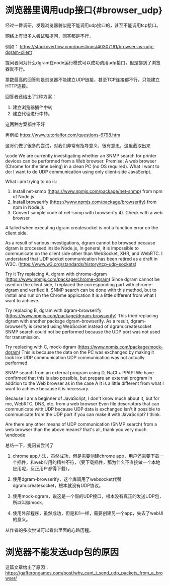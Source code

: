 浏览器里调用udp接口{#browser_udp}
==============================

经过一番调研，发现浏览器貌似是不能调用udp接口的，甚至不能调用tcp接口。

网络上有很多人尝试和提问，回答都是不行，

例如： https://stackoverflow.com/questions/40307161/browser-as-udp-dgram-client

提问者问为什么dgram在node运行模式可以成功调用udp接口，但是挪到了浏览器就不行。

票数最高的回答则是浏览器不能建立UDP链接，甚至TCP连接都不行，只能建立HTTP连接。

回答者还给出了2种方案：

1. 建立浏览器插件中转
2. 建立代理进行中转。

这两种方案都并不好

再例如 https://www.tutorialfor.com/questions-6798.htm

这哥们做了很多的尝试，对我们非常有指导意义，很有意思，这里截取出来

\code
We are currently investigating whether an SNMP search for printer devices can be performed from a Web browser.
Premise: A web browser (Chrome for the time being) in a clean PC (no OS required).
What I want to do: I want to do UDP communication using only client-side JavaScript.

What i am trying to do is:
1. Install net-snmp (https://www.npmjs.com/package/net-snmp) from npm of Node.js
2. Install browserify (https://www.npmjs.com/package/browserify) from npm in Node.js
3. Convert sample code of net-snmp with browserify
4). Check with a web browser

4 failed when executing dgram.createsocket is not a function error on the client side.

As a result of various investigations, dgram cannot be browsed because dgram is processed inside Node.js,
In general, it is impossible to communicate on the client side other than WebSocket, XHR, and WebRTC.
I understand that UDP socket communication has been retired as a draft in W3C.
(https://www.w3.org/standards/history/tcp-udp-sockets)

Try it
Try replacing A, dgram with chrome-dgram (https://www.npmjs.com/package/chrome-dgram)
Since dgram cannot be used on the client side, I replaced the corresponding part with chrome-dgram and verified it.
SNMP search can be done with this method, but to install and run on the Chrome application
It is a little different from what I want to achieve.

Try replacing B, dgram with dgram-browserify (https://www.npmjs.com/package/dgram-browserify)
This tried replacing dgram with another package dgram-browserify.
As a result, dgram-browserify is created using WebSocket instead of dgram.createsocket
SNMP search could not be performed because the UDP port was not used for transmission.

Try replacing with C, mock-dgram (https://www.npmjs.com/package/mock-dgram)
This is because the data on the PC was exchanged by making it look like UDP communication
UDP communication was not actually performed.

SNMP search from an external program using D, NaCl + PPAPI
We have confirmed that this is also possible, but prepare an external program in addition to the Web browser as in the case A
It is a little different from what I want to achieve because it is necessary.

Because I am a beginner of JavaScript, I don't know much about it, but for me, WebRTC, DNS, etc. from a web browser
Even file descriptors that can communicate with UDP because UDP data is exchanged
Isn't it possible to communicate from the UDP port if you can make it with JavaScript? I think.

Are there any other means of UDP communication (SNMP search) from a web browser than the above means?
that's all, thank you very much.
\endcode

总结一下，提问者尝试了

1. chrome app方法，虽然成功，但是需要创建chrome app，用户还需要下载一个插件，和web应用的精神不符，（要下载插件，那为什么不直接做一个本地应用呢，反正用户都得下载）。

2. 使用dgram-browserify，这个库调用了websocket代替dgram.createsocket，根本就没有UDP协议。

3. 使用mock-dgram，说这是一个假的UDP接口，根本没有真正的发送UDP包，所以叫做mock，

4. 使用外部程序，虽然成功，但是和1一样，需要创建另一个app，失去了webUI的意义。

从作者的多次尝试可以看出里面的心路历程。

# 浏览器不能发送udp包的原因

这篇文章给出了原因：https://gafferongames.com/post/why_cant_i_send_udp_packets_from_a_browser/
